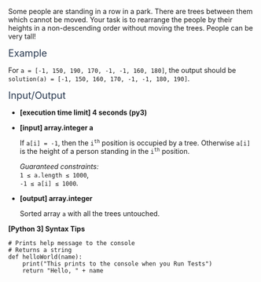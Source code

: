 <p>Some people are standing in a row in a park. There are trees between them which cannot be moved. Your task is to rearrange the people by their heights in a non-descending order without moving the trees. People can be very tall!</p>
<p><span class="markdown--header" style="color:#2b3b52;font-size:1.4em">Example</span></p>
<p>For <code>a = [-1, 150, 190, 170, -1, -1, 160, 180]</code>, the output should be<br />
<code>solution(a) = [-1, 150, 160, 170, -1, -1, 180, 190]</code>.</p>
<p><span class="markdown--header" style="color:#2b3b52;font-size:1.4em">Input/Output</span></p>
<ul>
<li>
<p><strong>[execution time limit] 4 seconds (py3)</strong></p>
</li>
<li>
<p><strong>[input] array.integer a</strong></p>
<p>If <code>a[i] = -1</code>, then the <code>i<sup>th</sup></code> position is occupied by a tree. Otherwise <code>a[i]</code> is the height of a person standing in the <code>i<sup>th</sup></code> position.</p>
<p><em>Guaranteed constraints:</em><br />
<code>1 ≤ a.length ≤ 1000</code>,<br />
<code>-1 ≤ a[i] ≤ 1000</code>.</p>
</li>
<li>
<p><strong>[output] array.integer</strong></p>
<p>Sorted array <code>a</code> with all the trees untouched.</p>
</li>
</ul>
<p><strong>[Python 3] Syntax Tips</strong></p>
<pre><code class="language-python"><span class="hljs-comment"># Prints help message to the console</span>
<span class="hljs-comment"># Returns a string</span>
<span class="hljs-keyword">def</span> <span class="hljs-title function_">helloWorld</span>(<span class="hljs-params">name</span>):
    <span class="hljs-built_in">print</span>(<span class="hljs-string">"This prints to the console when you Run Tests"</span>)
    <span class="hljs-keyword">return</span> <span class="hljs-string">"Hello, "</span> + name

</code></pre>

